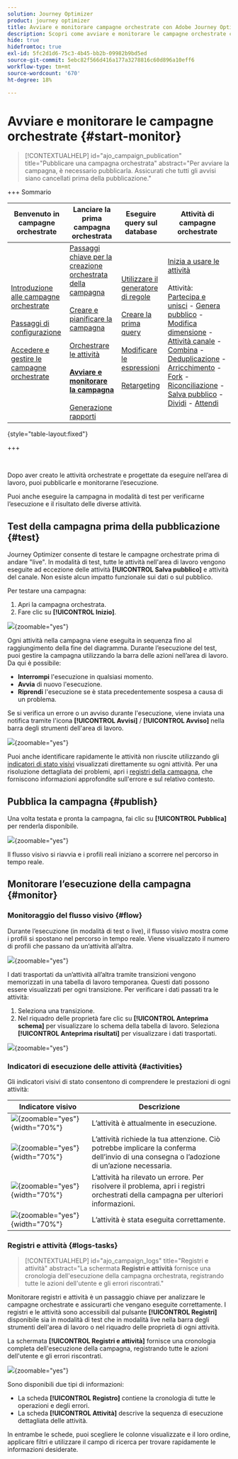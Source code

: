 ```yaml
---
solution: Journey Optimizer
product: journey optimizer
title: Avviare e monitorare campagne orchestrate con Adobe Journey Optimizer
description: Scopri come avviare e monitorare le campagne orchestrate con Adobe Journey Optimizer.
hide: true
hidefromtoc: true
exl-id: 5fc2d1d6-75c3-4b45-bb2b-09982b9bd5ed
source-git-commit: 5ebc82f566d416a177a3278816c60d896a10eff6
workflow-type: tm+mt
source-wordcount: '670'
ht-degree: 18%

---
```


# Avviare e monitorare le campagne orchestrate {#start-monitor}

>[!CONTEXTUALHELP]
>id="ajo_campaign_publication"
>title="Pubblicare una campagna orchestrata"
>abstract="Per avviare la campagna, è necessario pubblicarla. Assicurati che tutti gli avvisi siano cancellati prima della pubblicazione."

+++ Sommario

| Benvenuto in campagne orchestrate | Lanciare la prima campagna orchestrata | Eseguire query sul database | Attività di campagne orchestrate |
|---|---|---|---|
| [Introduzione alle campagne orchestrate](gs-orchestrated-campaigns.md)<br/><br/>[Passaggi di configurazione](configuration-steps.md)<br/><br/>[Accedere e gestire le campagne orchestrate](access-manage-orchestrated-campaigns.md) | [Passaggi chiave per la creazione orchestrata della campagna](gs-campaign-creation.md)<br/><br/>[Creare e pianificare la campagna](create-orchestrated-campaign.md)<br/><br/>[Orchestrare le attività](orchestrate-activities.md)<br/><br/><b>[Avviare e monitorare la campagna](start-monitor-campaigns.md)</b><br/><br/>[Generazione rapporti](reporting-campaigns.md) | [Utilizzare il generatore di regole](orchestrated-rule-builder.md)<br/><br/>[Creare la prima query](build-query.md)<br/><br/>[Modificare le espressioni](edit-expressions.md)<br/><br/>[Retargeting](retarget.md) | [Inizia a usare le attività](activities/about-activities.md)<br/><br/>Attività:<br/>[Partecipa e unisci](activities/and-join.md) - [Genera pubblico](activities/build-audience.md) - [Modifica dimensione](activities/change-dimension.md) - [Attività canale](activities/channels.md) - [Combina](activities/combine.md) - [Deduplicazione](activities/deduplication.md) - [Arricchimento](activities/enrichment.md) - [Fork](activities/fork.md) - [Riconciliazione](activities/reconciliation.md) - [Salva pubblico](activities/save-audience.md) - [Dividi](activities/split.md) - [Attendi](activities/wait.md) |

{style="table-layout:fixed"}

+++

<br/>

Dopo aver creato le attività orchestrate e progettate da eseguire nell’area di lavoro, puoi pubblicarle e monitorarne l’esecuzione.

Puoi anche eseguire la campagna in modalità di test per verificarne l’esecuzione e il risultato delle diverse attività.

## Test della campagna prima della pubblicazione {#test}

Journey Optimizer consente di testare le campagne orchestrate prima di andare &quot;live&quot;. In modalità di test, tutte le attività nell&#39;area di lavoro vengono eseguite ad eccezione delle attività **[!UICONTROL Salva pubblico]** e attività del canale. Non esiste alcun impatto funzionale sui dati o sul pubblico.

Per testare una campagna:

1. Apri la campagna orchestrata.
2. Fare clic su **[!UICONTROL Inizio]**.

![](assets/campaign-start.png){zoomable="yes"}

Ogni attività nella campagna viene eseguita in sequenza fino al raggiungimento della fine del diagramma. Durante l’esecuzione del test, puoi gestire la campagna utilizzando la barra delle azioni nell’area di lavoro. Da qui è possibile:

* **Interrompi** l&#39;esecuzione in qualsiasi momento.
* **Avvia** di nuovo l&#39;esecuzione.
* **Riprendi** l&#39;esecuzione se è stata precedentemente sospesa a causa di un problema.

Se si verifica un errore o un avviso durante l&#39;esecuzione, viene inviata una notifica tramite l&#39;icona **[!UICONTROL Avvisi]** / **[!UICONTROL Avviso]** nella barra degli strumenti dell&#39;area di lavoro.

![](assets/campaign-warning.png){zoomable="yes"}

Puoi anche identificare rapidamente le attività non riuscite utilizzando gli [indicatori di stato visivi](#activities) visualizzati direttamente su ogni attività. Per una risoluzione dettagliata dei problemi, apri i [registri della campagna](#logs-tasks), che forniscono informazioni approfondite sull&#39;errore e sul relativo contesto.

## Pubblica la campagna {#publish}

Una volta testata e pronta la campagna, fai clic su **[!UICONTROL Pubblica]** per renderla disponibile.

![](assets/campaign-publish.png){zoomable="yes"}

Il flusso visivo si riavvia e i profili reali iniziano a scorrere nel percorso in tempo reale.

## Monitorare l’esecuzione della campagna {#monitor}

### Monitoraggio del flusso visivo {#flow}

Durante l’esecuzione (in modalità di test o live), il flusso visivo mostra come i profili si spostano nel percorso in tempo reale. Viene visualizzato il numero di profili che passano da un’attività all’altra.

![](assets/workflow-execution.png){zoomable="yes"}

I dati trasportati da un’attività all’altra tramite transizioni vengono memorizzati in una tabella di lavoro temporanea. Questi dati possono essere visualizzati per ogni transizione. Per verificare i dati passati tra le attività:

1. Seleziona una transizione.
1. Nel riquadro delle proprietà fare clic su **[!UICONTROL Anteprima schema]** per visualizzare lo schema della tabella di lavoro. Seleziona **[!UICONTROL Anteprima risultati]** per visualizzare i dati trasportati.

![](assets/transition.png){zoomable="yes"}

### Indicatori di esecuzione delle attività {#activities}

Gli indicatori visivi di stato consentono di comprendere le prestazioni di ogni attività:

| Indicatore visivo | Descrizione |
|-----|------------|
| ![](assets/activity-status-pending.png){zoomable="yes"}{width="70%"} | L’attività è attualmente in esecuzione. |
| ![](assets/activity-status-orange.png){zoomable="yes"}{width="70%"} | L’attività richiede la tua attenzione. Ciò potrebbe implicare la conferma dell’invio di una consegna o l’adozione di un’azione necessaria. |
| ![](assets/activity-status-red.png){zoomable="yes"}{width="70%"} | L’attività ha rilevato un errore. Per risolvere il problema, apri i registri orchestrati della campagna per ulteriori informazioni. |
| ![](assets/activity-status-green.png){zoomable="yes"}{width="70%"} | L’attività è stata eseguita correttamente. |

### Registri e attività {#logs-tasks}

>[!CONTEXTUALHELP]
>id="ajo_campaign_logs"
>title="Registri e attività"
>abstract="La schermata **Registri e attività** fornisce una cronologia dell&#39;esecuzione della campagna orchestrata, registrando tutte le azioni dell&#39;utente e gli errori riscontrati."

Monitorare registri e attività è un passaggio chiave per analizzare le campagne orchestrate e assicurarti che vengano eseguite correttamente. I registri e le attività sono accessibili dal pulsante **[!UICONTROL Registri]** disponibile sia in modalità di test che in modalità live nella barra degli strumenti dell&#39;area di lavoro o nel riquadro delle proprietà di ogni attività.

La schermata **[!UICONTROL Registri e attività]** fornisce una cronologia completa dell&#39;esecuzione della campagna, registrando tutte le azioni dell&#39;utente e gli errori riscontrati.

![](assets/workflow-logs.png){zoomable="yes"}

Sono disponibili due tipi di informazioni:

* La scheda **[!UICONTROL Registro]** contiene la cronologia di tutte le operazioni e degli errori.
* La scheda **[!UICONTROL Attività]** descrive la sequenza di esecuzione dettagliata delle attività.

In entrambe le schede, puoi scegliere le colonne visualizzate e il loro ordine, applicare filtri e utilizzare il campo di ricerca per trovare rapidamente le informazioni desiderate.
